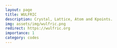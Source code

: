 ```yaml
---
layout: page
title: WULFRIC
description: Crystal, Lattice, Atom and Kpoints.
img: assets/img/wulfric.png
redirect: https://wulfric.org
importance: 1
category: codes
---
```

